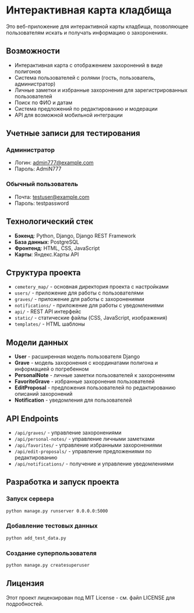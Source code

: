 # Интерактивная карта кладбища

Это веб-приложение для интерактивной карты кладбища, позволяющее пользователям искать и получать информацию о захоронениях.

## Возможности

- Интерактивная карта с отображением захоронений в виде полигонов
- Система пользователей с ролями (гость, пользователь, администратор)
- Личные заметки и избранные захоронения для зарегистрированных пользователей
- Поиск по ФИО и датам
- Система предложений по редактированию и модерации
- API для возможной мобильной интеграции

## Учетные записи для тестирования

### Администратор
- Логин: admin777@example.com
- Пароль: AdmiN777

### Обычный пользователь
- Почта: testuser@example.com
- Пароль: testpassword

## Технологический стек

- **Бэкенд**: Python, Django, Django REST Framework
- **База данных**: PostgreSQL
- **Фронтенд**: HTML, CSS, JavaScript
- **Карты**: Яндекс.Карты API

## Структура проекта

- `cemetery_map/` - основная директория проекта с настройками
- `users/` - приложение для работы с пользователями
- `graves/` - приложение для работы с захоронениями
- `notifications/` - приложение для работы с уведомлениями
- `api/` - REST API интерфейс
- `static/` - статические файлы (CSS, JavaScript, изображения)
- `templates/` - HTML шаблоны

## Модели данных

- **User** - расширенная модель пользователя Django
- **Grave** - модель захоронения с координатами полигона и информацией о погребенном
- **PersonalNote** - личные заметки пользователей к захоронениям
- **FavoriteGrave** - избранные захоронения пользователей
- **EditProposal** - предложения пользователей по редактированию описаний захоронений
- **Notification** - уведомления для пользователей

## API Endpoints

- `/api/graves/` - управление захоронениями
- `/api/personal-notes/` - управление личными заметками
- `/api/favorites/` - управление избранными захоронениями
- `/api/edit-proposals/` - управление предложениями по редактированию
- `/api/notifications/` - получение и управление уведомлениями

## Разработка и запуск проекта

### Запуск сервера
```bash
python manage.py runserver 0.0.0.0:5000
```

### Добавление тестовых данных
```bash
python add_test_data.py
```

### Создание суперпользователя
```bash
python manage.py createsuperuser
```

## Лицензия

Этот проект лицензирован под MIT License - см. файл LICENSE для подробностей.
